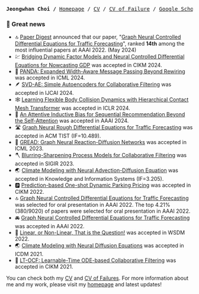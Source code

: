 <p><pre align="center">
<strong>Jeongwhan Choi /</strong> <a href="https://jeongwhanchoi.me">Homepage</a> / <a href="https://github.com/jeongwhanchoi/curriculum-vitae/blob/master/curriculum_vitae.pdf">CV</a> / <a href="https://github.com/jeongwhanchoi/CV_of_Failures/blob/main/CV_of_Failures.pdf">CV of Failure</a> / <a href="https://scholar.google.com/citations?user=3MNElkYAAAAJ&hl=en">Google Scholar</a> / <a href="https://www.semanticscholar.org/author/67027632">Semantic Scholar</a> / <a href="https://www.researchgate.net/profile/Jeongwhan-Choi-2">Research Gate</a> / <a href="https://twitter.com/jeongwhan_choi">Twitter</a> / <a href="http://linkedin.com/in/jeongwhanchoi/">LinkedIn</a> / <a href="https://github.com/jeongwhanchoi">GitHub</a> / 
</pre></p>

### :mega: Great news
- :top: [Paper Digest](https://www.paperdigest.org/2024/05/most-influential-aaai-papers-2024-05/) announced that our paper, "[Graph Neural Controlled Differential Equations for Traffic Forecasting](https://ojs.aaai.org/index.php/AAAI/article/view/20587)", ranked **14th** among the most influential papers at AAAI 2022. (May 2024)
- :chart: [Bridging Dynamic Factor Models and Neural Controlled Differential Equations for Nowcasting GDP](https://arxiv.org/abs/2409.08732) was accepted in CIKM 2024.
- :panda_face: [PANDA: Expanded Width-Aware Message Passing Beyond Rewiring](https://arxiv.org/abs/2406.03671) was accepted in ICML 2024.
- :feather: [SVD-AE: Simple Autoencoders for Collaborative Filtering](https://arxiv.org/abs/2405.04746) was accepted in IJCAI 2024.
- :spider_web: [Learning Flexible Body Collision Dynamics with Hierarchical Contact Mesh Transformer](https://arxiv.org/abs/2312.12467) was accepted in ICLR 2024.
- :shopping_cart: [An Attentive Inductive Bias for Sequential Recommendation Beyond the Self-Attention](https://arxiv.org/abs/2312.10325) was accepted in AAAI 2024.
- :motorway: [Graph Neural Rough Differential Equations for Traffic Forecasting](https://arxiv.org/abs/2303.10909) was accepted in ACM TIST (IF=10.489).
- :bread: [GREAD: Graph Neural Reaction-Diffusion Networks](https://arxiv.org/abs/2211.14208) was accepted in ICML 2023.
- :axe: [Blurring-Sharpening Process Models for Collaborative Filtering](https://arxiv.org/abs/2211.09324) was accepted in SIGIR 2023.
- :earth_asia: [Climate Modeling with Neural Advection-Diffusion Equation](https://link.springer.com/article/10.1007/s10115-023-01829-2) was accepted in Knowledge and Information Systems (IF=3.205). 
- :parking: [Prediction-based One-shot Dynamic Parking Pricing](https://dl.acm.org/doi/abs/10.1145/3511808.3557421) was accepted in CIKM 2022.
- :top: [Graph Neural Controlled Differential Equations for Traffic Forecasting](https://ojs.aaai.org/index.php/AAAI/article/view/20587) was selected for oral presentation in AAAI 2022. The top 4.21% (380/9020) of papers were selected for oral presentation in AAAI 2022.
- :oncoming_automobile: [Graph Neural Controlled Differential Equations for Traffic Forecasting](https://ojs.aaai.org/index.php/AAAI/article/view/20587) was accepted in AAAI 2022.
- :thinking: [Linear, or Non-Linear, That is the Question!](https://dl.acm.org/doi/abs/10.1145/3488560.3498501) was accepted in WSDM 2022.
- :earth_asia: [Climate Modeling with Neural Diffusion Equations](https://ieeexplore.ieee.org/abstract/document/9679162/) was accepted in ICDM 2021.
- :bookmark: [LT-OCF: Learnable-Time ODE-based Collaborative Filtering](https://dl.acm.org/doi/abs/10.1145/3459637.3482449) was accepted in CIKM 2021.


You can check both my [CV](https://github.com/jeongwhanchoi/curriculum-vitae) and [CV of Failures](https://github.com/jeongwhanchoi/CV_of_Failures/blob/main/CV_of_Failures.pdf).
For more information about me and my work, please visit my [homepage](https://www.jeongwhanchoi.me) and latest updates!